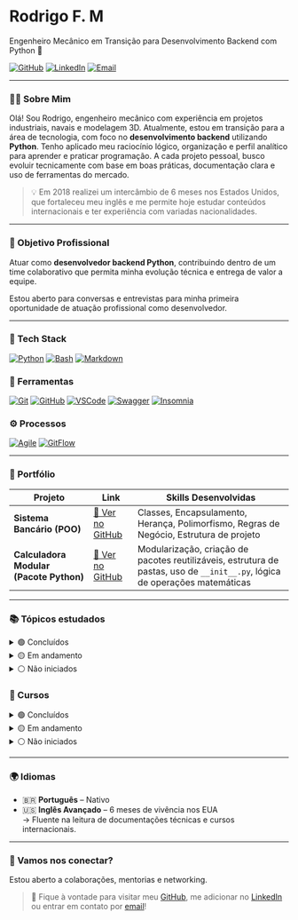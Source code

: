 # Rodrigo F. M

Engenheiro Mecânico em Transição para Desenvolvimento Backend com Python 🐍

[![GitHub](https://img.shields.io/badge/GitHub-rodrigofmdev-181717?style=flat&logo=github)](https://github.com/rodrigofmdev)
[![LinkedIn](https://img.shields.io/badge/LinkedIn-rodrigofmdev-0077B5?style=flat&logo=linkedin)](https://www.linkedin.com/in/rodrigofmdev/)
[![Email](https://img.shields.io/badge/Email-rodrigofmdev@gmail.com-D14836?style=flat&logo=gmail&logoColor=white)](mailto:rodrigofmdev@gmail.com)

---

### 👨‍💻 Sobre Mim

Olá! Sou Rodrigo, engenheiro mecânico com experiência em projetos industriais, navais e modelagem 3D.
Atualmente, estou em transição para a área de tecnologia, com foco no **desenvolvimento backend** utilizando **Python**.
Tenho aplicado meu raciocínio lógico, organização e perfil analítico para aprender e praticar programação. A cada projeto pessoal, busco evoluir tecnicamente com base em boas práticas, documentação clara e uso de ferramentas do mercado.

> 💡 Em 2018 realizei um intercâmbio de 6 meses nos Estados Unidos, que fortaleceu meu inglês e me permite hoje estudar conteúdos internacionais e ter experiência com variadas nacionalidades.

---

### 🎯 Objetivo Profissional

Atuar como **desenvolvedor backend Python**, contribuindo dentro de um time colaborativo que permita minha evolução técnica e entrega de valor a equipe.

Estou aberto para conversas e entrevistas para minha primeira oportunidade de atuação profissional como desenvolvedor.

---

### 🚀 Tech Stack

[![Python](https://img.shields.io/badge/Python-3776AB?style=flat&logo=python&logoColor=white)](#)
[![Bash](https://img.shields.io/badge/Bash-121011?style=flat&logo=gnu-bash&logoColor=white)](#)
[![Markdown](https://img.shields.io/badge/Markdown-000000?style=flat&logo=markdown&logoColor=white)](#)

### 🧰 Ferramentas

[![Git](https://img.shields.io/badge/Git-F05032?style=flat&logo=git&logoColor=white)](#)
[![GitHub](https://img.shields.io/badge/GitHub-181717?style=flat&logo=github&logoColor=white)](#)
[![VSCode](https://img.shields.io/badge/VSCode-007ACC?style=flat&logo=visual-studio-code&logoColor=white)](#)
[![Swagger](https://img.shields.io/badge/Swagger-85EA2D?style=flat&logo=swagger&logoColor=black)](#)
[![Insomnia](https://img.shields.io/badge/Insomnia-4000BF?style=flat&logo=insomnia&logoColor=white)](#)

### ⚙️ Processos

[![Agile](https://img.shields.io/badge/Metodologias-Agile-blue)](#)
[![GitFlow](https://img.shields.io/badge/Workflow-GitFlow-orange)](#)

---

### 📂 Portfólio

| Projeto                                 | Link                                                                                          | Skills Desenvolvidas                                                                                                        |
| --------------------------------------- | --------------------------------------------------------------------------------------------- | --------------------------------------------------------------------------------------------------------------------------- |
| **Sistema Bancário (POO)**              | [🔗 Ver no GitHub](https://github.com/rodrigofmdev/python/tree/main/dio/desafios/bank_system) | Classes, Encapsulamento, Herança, Polimorfismo, Regras de Negócio, Estrutura de projeto                                     |
| **Calculadora Modular (Pacote Python)** | [🔗 Ver no GitHub](https://github.com/rodrigofmdev/python/tree/main/dio/desafios/calculator)  | Modularização, criação de pacotes reutilizáveis, estrutura de pastas, uso de `__init__.py`, lógica de operações matemáticas |

---

### 📚 Tópicos estudados
<details>
  <summary>🟢 Concluídos </summary>
- ✅ Sintaxe básica, tipos operadores, tipos de dados, estruturas de condicionais, decisão e repetição
- ✅ Coleções: listas, tuplas, conjuntos, dicionário
- ✅ Modularização, funções e pacotes reutilizáveis
- ✅ Programação Orientada a Objetos (OOP): Herança, encapsulamento, polimorfismo, interfaces, classes abstratas
- ✅ Controle de versionamento com Git e GitHub
- ✅ Markdown para documentação técnica
</details>

<details>
  <summary>🟡 Em andamento</summary>
- 🔄 SQL e estrutura de banco de dados
- 🔄 API Rest, Flask e FastAPI
</details>

<details>
  <summary>⚪ Não iniciados</summary>
- ⏳ Testes automatizados com `pytest`
- ⏳ NoSQL
- ⏳ Container Docker
- ⏳ Cloud Computing e deploy de aplicações
</details>

### 📘 Cursos

<details>
  <summary>🟢 Concluídos </summary>
- ✅ **Bootcamp Python & Engenharia de Dados** – NTT DATA e DIO

  Duração: 91h
  
  Conclusão: Outubro de 2024
  
  [Link](https://www.dio.me/bootcamp/engenharia-dados-python) | [Certificados](https://github.com/rodrigofmdev/python/tree/main/dio/certificados)
</details>

<details>
  <summary>🟡 Em andamento</summary>
- 🔄 **CS50 Introduction to Computer Science** – Harvard University

  Duração: 220h
  
  Conclusão: em andamento
  
  [Link](https://pll.harvard.edu/course/cs50-introduction-computer-science) | [Certificado]()
</details>

<details>
  <summary>⚪ Não iniciados</summary>

- ⏳ **Rede de computadores** – Udemy
  
  Duração: 4,5h
  
  Conclusão: -
  
  [Link](https://www.udemy.com/course/rede-de-computadores/?couponCode=ST16MT28125) | [Certificado]()

- ⏳ **Python e MySQL para iniciantes** – Udemy

  Duração: 9,5h
  
  Conclusão: -
  
  [Link](https://www.udemy.com/course/mysql-para-iniciantes/?couponCode=ST16MT28125) | [Certificado]()

- ⏳ **Fast Api construa apis em Python** – Udemy

  Duração: 1,5h
  
  Conclusão: -
  
  [Link](https://www.udemy.com/course/fastapi-construa-apis-em-python-em-1-hora-iniciante/?couponCode=ST16MT28125) | [Certificado]()

- ⏳ **Aprenda a criar RESTful API com Django Rest** – Udemy

  Duração: 3,5h
  
  Conclusão: -
  
  [Link](https://www.udemy.com/course/construa-poderosas-restful-apis-com-django-rest-framework/?couponCode=ST16MT28125) | [Certificado]()

- ⏳ **Utilizando Clean Architecture DDD e TDD com Django e Flask** – Udemy

  Duração: 4,5h
  
  Conclusão: -
  
  [Link](https://www.udemy.com/course/utilizando-clean-architecture-ddd-e-tdd-com-django-e-flask/?couponCode=ST16MT28125) | [Certificado]()

- ⏳ **Domine Pytest: Testes de Software com Python** – Udemy

  Duração: 4h
  
  Conclusão: -
  
  [Link](https://www.udemy.com/course/domine-pytest/?couponCode=ST16MT28125) | [Certificado]()

- ⏳ **Métodos Ágeis para Iniciantes** – Udemy
  
  Duração: 2,5h
  
  Conclusão: -
  
  [Link](https://www.udemy.com/course/metodos-ageis-para-iniciantes-curso-express/?couponCode=KEEPLEARNINGBR) | [Certificado]()

- ⏳ **Insomnia Rest para Requisições HTTP** – Udemy

  Duração: 2h
  
  Conclusão: -
  
  [Link](https://www.udemy.com/course/insomnia-rest-para-requisicoes-http/?couponCode=ST16MT28125) | [Certificado]()

- ⏳ **Aprenda Documentação com Sphinx em Python do zero** – Udemy

Duração: 3h

Conclusão: -

[Link](https://www.udemy.com/course/aprenda-documentacao-com-sphinx-em-python-do-zero/?couponCode=ST16MT28125) | [Certificado]()

</details>

---

### 🌍 Idiomas

- 🇧🇷 **Português** – Nativo
- 🇺🇸 **Inglês Avançado** – 6 meses de vivência nos EUA  
  → Fluente na leitura de documentações técnicas e cursos internacionais.

---

### 🤝 Vamos nos conectar?

Estou aberto a colaborações, mentorias e networking.

> 💬 Fique à vontade para visitar meu [GitHub](https://github.com/rodrigofmdev), me adicionar no [LinkedIn](https://www.linkedin.com/in/rodrigofmdev) ou entrar em contato por [email](mailto:rodrigofmdev@gmail.com)!
